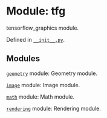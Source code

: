 <div itemscope itemtype="http://developers.google.com/ReferenceObject">
<meta itemprop="name" content="tfg" />
<meta itemprop="path" content="Stable" />
</div>

# Module: tfg

tensorflow_graphics module.



Defined in [`__init__.py`](https://github.com/tensorflow/graphics/blob/master/tensorflow_graphics/__init__.py).

<!-- Placeholder for "Used in" -->


## Modules

[`geometry`](./tfg/geometry.md) module: Geometry module.

[`image`](./tfg/image.md) module: Image module.

[`math`](./tfg/math.md) module: Math module.

[`rendering`](./tfg/rendering.md) module: Rendering module.

